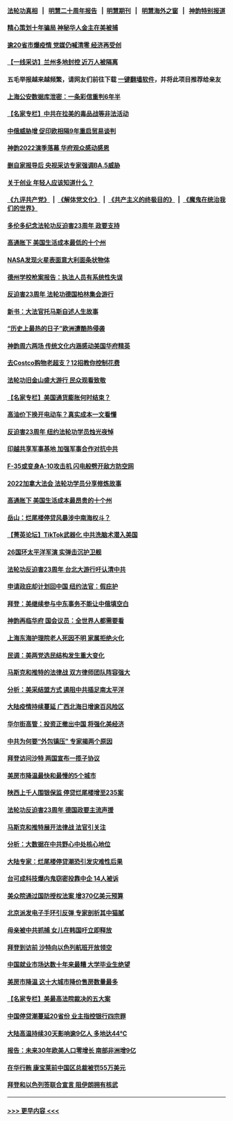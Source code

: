 #### [法轮功真相](https://github.com/gfw-breaker/truth/blob/master/README.md?t=0) &nbsp;&nbsp;|&nbsp;&nbsp; [明慧二十周年报告](https://github.com/gfw-breaker/mh-reports/blob/master/README.md?t=0) &nbsp;&nbsp;|&nbsp;&nbsp;[明慧期刊](https://github.com/gfw-breaker/mh-qikan) &nbsp;&nbsp;|&nbsp;&nbsp; [明慧海外之窗](https://github.com/gfw-breaker/mh-news/blob/master/README.md?t=0) &nbsp;&nbsp;|&nbsp;&nbsp; [神韵特别报道](https://github.com/gfw-breaker/mh-news/blob/master/shenyun.md?t=0)
#### [精心策划十年骗局 神秘华人金主在美被捕](../pages/nf4514/n13783926.md?t=07190851) 
#### [逾20省市爆疫情 党媒仍喊清零 经济再受创](../pages/nf4514/n13783787.md?t=07190851) 
#### [【一线采访】兰州多地封控 近万人被隔离](../pages/nf4514/n13783548.md?t=07190851) 
#### 五毛举报越来越频繁，请网友们前往下载 [一键翻墙软件](https://github.com/gfw-breaker/ssr-accounts)，并将此项目推荐给亲友
#### [上海公安数据库泄密：一条彩信重判6年半](../pages/nf4514/n13781753.md?t=07190851) 
#### [【名家专栏】中共在拉美的毒品战等非法活动](../pages/nf4514/n13782892.md?t=07190851) 
#### [中俄威胁增 促印欧相隔9年重启贸易谈判](../pages/nf4514/n13783580.md?t=07190851) 
#### [神韵2022演季落幕 华府观众感动感恩](../pages/nf4514/n13783438.md?t=07190851) 
#### [删自家报导后 央视采访专家强调BA.5威胁](../pages/nf4514/n13783426.md?t=07190851) 
#### [关于创业 年轻人应该知道什么？](../pages/nf4514/n13780848.md?t=07190851) 
#### [《九评共产党》](https://github.com/begood0513/9ping.md/blob/master/README.md) &nbsp;|&nbsp; [《解体党文化》](../../../../jtdwh.md/blob/master/README.md)  &nbsp;|&nbsp; [《共产主义的终极目的》](../../../../gczydzjmd.md/blob/master/README.md) &nbsp;|&nbsp; [《魔鬼在统治我们的世界》](../../../../mgztzwmdsj.md/blob/master/README.md) 
#### [多伦多纪念法轮功反迫害23周年 政要支持](../pages/nf4514/n13783164.md?t=07190851) 
#### [高通胀下 美国生活成本最低的十个州](../pages/nf4514/n13781967.md?t=07190851) 
#### [NASA发现火星表面意大利面条状物体](../pages/nf4514/n13783115.md?t=07190851) 
#### [德州学校枪案报告：执法人员有系统性失误](../pages/nf4514/n13783105.md?t=07190851) 
#### [反迫害23周年 法轮功德国柏林集会游行](../pages/nf4514/n13782982.md?t=07190851) 
#### [新书：大法官托马斯自述人生故事](../pages/nf4514/n13775714.md?t=07190851) 
#### [“历史上最热的日子”欧洲遭酷热侵袭](../pages/nf4514/n13782907.md?t=07190851) 
#### [神韵周六两场 传统文化内涵感动美国华府精英](../pages/nf4514/n13782832.md?t=07190851) 
#### [去Costco购物老超支？12招教你控制花费](../pages/nf4514/n13778048.md?t=07190851) 
#### [法轮功旧金山盛大游行 民众观看致敬](../pages/nf4514/n13782713.md?t=07190851) 
#### [【名家专栏】美国通货膨胀何时结束？](../pages/nf4514/n13782258.md?t=07190851) 
#### [高油价下换开电动车？真实成本一文看懂](../pages/nf4514/n13778160.md?t=07190851) 
#### [反迫害23周年 纽约法轮功学员烛光夜悼](../pages/nf4514/n13782494.md?t=07190851) 
#### [印越共享军事基地 加强军事合作对抗中共](../pages/nf4514/n13782674.md?t=07190851) 
#### [F-35或变身A-10攻击机 闪电般劈开敌方防空网](../pages/nf4514/n13778136.md?t=07190851) 
#### [2022加拿大法会 法轮功学员分享修炼故事](../pages/nf4514/n13782479.md?t=07190851) 
#### [高通胀下 美国生活成本最昂贵的十个州](../pages/nf4514/n13781891.md?t=07190851) 
#### [岳山：烂尾楼停贷风暴涉中南海权斗？](../pages/nf4514/n13782218.md?t=07190851) 
#### [【菁英论坛】TikTok武器化 中共洗脑术潜入美国](../pages/nf4514/n13782413.md?t=07190851) 
#### [26国环太平洋军演 实弹击沉护卫舰](../pages/nf4514/n13782416.md?t=07190851) 
#### [法轮功反迫害23周年 台北大游行吁认清中共](../pages/nf4514/n13782189.md?t=07190851) 
#### [申请政庇却计划回中国 纽约法官：假庇护](../pages/nf4514/n13782064.md?t=07190851) 
#### [拜登：美继续参与中东事务不能让中俄填空白](../pages/nf4514/n13782254.md?t=07190851) 
#### [神韵再临华府 国会议员：全世界人都需要看](../pages/nf4514/n13782239.md?t=07190851) 
#### [上海东海护理院老人死因不明 家属拒绝火化](../pages/nf4514/n13782090.md?t=07190851) 
#### [民调：美两党选民结构发生重大变化](../pages/nf4514/n13781919.md?t=07190851) 
#### [马斯克和推特的法律战 双方律师团队阵容强大](../pages/nf4514/n13781799.md?t=07190851) 
#### [分析：美采结盟方式 遏阻中共插足南太平洋](../pages/nf4514/n13782119.md?t=07190851) 
#### [大陆疫情持续蔓延 广西北海日增逾百风险区](../pages/nf4514/n13782153.md?t=07190851) 
#### [华尔街高管：投资正撤出中国 将强化美经济](../pages/nf4514/n13782023.md?t=07190851) 
#### [中共为何要“外包镇压” 专家揭两个原因](../pages/nf4514/n13781906.md?t=07190851) 
#### [拜登访问沙特 两国宣布一揽子协议](../pages/nf4514/n13781868.md?t=07190851) 
#### [美房市降温最快和最慢的5个城市](../pages/nf4514/n13781887.md?t=07190851) 
#### [陕西上千人围银保监 停贷烂尾楼增至235案](../pages/nf4514/n13781579.md?t=07190851) 
#### [法轮功反迫害23周年 德国政要主流声援](../pages/nf4514/n13781814.md?t=07190851) 
#### [马斯克和推特展开法律战 法官引关注](../pages/nf4514/n13781693.md?t=07190851) 
#### [分析：大数据在中共野心中处核心地位](../pages/nf4514/n13781736.md?t=07190851) 
#### [大陆专家：烂尾楼停贷潮恐引发灾难性后果](../pages/nf4514/n13781577.md?t=07190851) 
#### [台可成科技爆内鬼窃密投靠中企 14人被诉](../pages/nf4514/n13781539.md?t=07190851) 
#### [美众院通过国防授权法案 增370亿美元预算](../pages/nf4514/n13781100.md?t=07190851) 
#### [北京派发电子手环引反弹 专家剖析其中猫腻](../pages/nf4514/n13781469.md?t=07190851) 
#### [母亲被中共抓捕 女儿在韩国吁立即释放](../pages/nf4514/n13781383.md?t=07190851) 
#### [拜登到访前 沙特向以色列航班开放领空](../pages/nf4514/n13781440.md?t=07190851) 
#### [中国就业市场达数十年来最糟 大学毕业生绝望](../pages/nf4514/n13781191.md?t=07190851) 
#### [美房市降温 这十大城市降价售房数量最多](../pages/nf4514/n13781071.md?t=07190851) 
#### [【名家专栏】美最高法院裁决的五大案](../pages/nf4514/n13780073.md?t=07190851) 
#### [中国停贷潮蔓延20省份 业主指控银行四宗罪](../pages/nf4514/n13781035.md?t=07190851) 
#### [大陆高温持续30天影响逾9亿人 多地达44℃](../pages/nf4514/n13780960.md?t=07190851) 
#### [报告：未来30年欧美人口零增长 南部非洲增9亿](../pages/nf4514/n13780975.md?t=07190851) 
#### [在华行贿 康宝莱前中国区总裁被罚55万美元](../pages/nf4514/n13780527.md?t=07190851) 
#### [拜登和以色列签联合宣言 阻伊朗拥有核武](../pages/nf4514/n13780902.md?t=07190851) 

----
#### [ >>> 更早内容 <<< ](../indexes/nf4514-earlier.md)
